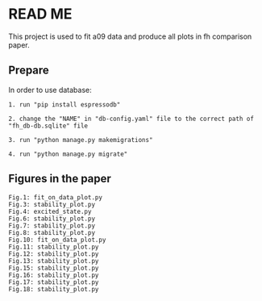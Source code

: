 # READ ME

This project is used to fit a09 data and produce all plots in fh comparison paper.

## Prepare

In order to use database:

```
1. run "pip install espressodb"

2. change the "NAME" in "db-config.yaml" file to the correct path of "fh_db-db.sqlite" file

3. run "python manage.py makemigrations"

4. run "python manage.py migrate"
```

## Figures in the paper

```
Fig.1: fit_on_data_plot.py
Fig.3: stability_plot.py
Fig.4: excited_state.py
Fig.6: stability_plot.py
Fig.7: stability_plot.py
Fig.8: stability_plot.py
Fig.10: fit_on_data_plot.py
Fig.11: stability_plot.py
Fig.12: stability_plot.py
Fig.13: stability_plot.py
Fig.15: stability_plot.py
Fig.16: stability_plot.py
Fig.17: stability_plot.py
Fig.18: stability_plot.py

```